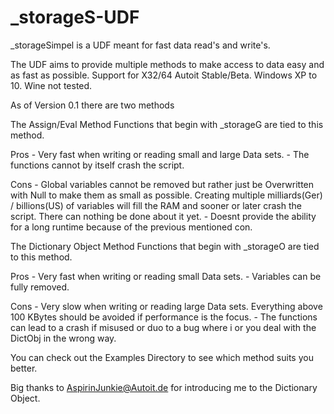 # _storageS-UDF
_storageSimpel is a UDF meant for fast data read's and write's.

The UDF aims to provide multiple methods to make access to data easy and as fast as possible.
Support for X32/64 Autoit Stable/Beta. Windows XP to 10. Wine not tested.


As of Version 0.1 there are two methods

The Assign/Eval Method
Functions that begin with _storageG are tied to this method.
	
Pros
	- Very fast when writing or reading small and large Data sets.
	- The functions cannot by itself crash the script.

Cons
	- Global variables cannot be removed but rather just be Overwritten with Null to make them as small as possible. Creating multiple milliards(Ger) / billions(US) of variables will fill the RAM and sooner or later crash the script. There can nothing be done about it yet.
	- Doesnt provide the ability for a long runtime because of the previous mentioned con.


The Dictionary Object Method
Functions that begin with _storageO are tied to this method.

Pros
	- Very fast when writing or reading small Data sets.
	- Variables can be fully removed.
	
Cons
	- Very slow when writing or reading large Data sets. Everything above 100 KBytes should be avoided if performance is the focus.
	- The functions can lead to a crash if misused or duo to a bug where i or you deal with the DictObj in the wrong way.



You can check out the Examples Directory to see which method suits you better.

Big thanks to AspirinJunkie@Autoit.de for introducing me to the Dictionary Object.
